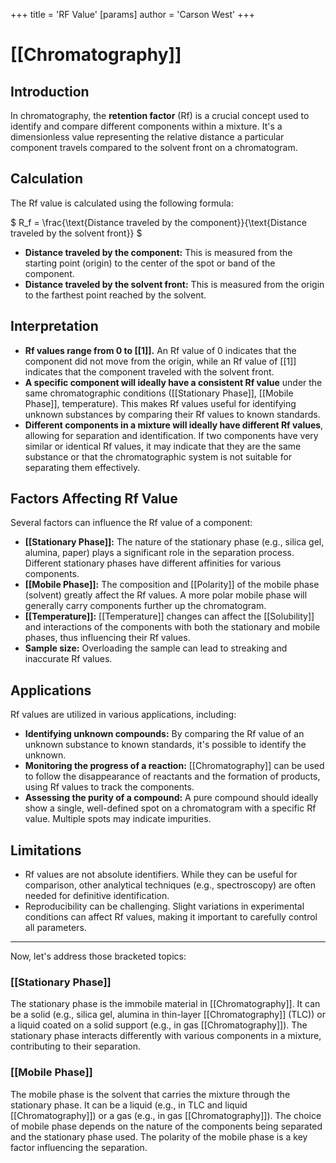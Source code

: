 +++
 title = 'RF Value'
[params]
	author = 'Carson West'
+++
# [[Chromatography]]
## Introduction

In chromatography, the **retention factor** (Rf) is a crucial concept used to identify and compare different components within a mixture. It's a dimensionless value representing the relative distance a particular component travels compared to the solvent front on a chromatogram.

## Calculation

The Rf value is calculated using the following formula:

 $ R_f = \frac{\text{Distance traveled by the component}}{\text{Distance traveled by the solvent front}} $ 

* **Distance traveled by the component:**  This is measured from the starting point (origin) to the center of the spot or band of the component.
* **Distance traveled by the solvent front:** This is measured from the origin to the farthest point reached by the solvent.

## Interpretation

* **Rf values range from 0 to [[1]].**  An Rf value of 0 indicates that the component did not move from the origin, while an Rf value of [[1]] indicates that the component traveled with the solvent front.
* **A specific component will ideally have a consistent Rf value** under the same chromatographic conditions ([[Stationary Phase]], [[Mobile Phase]], temperature).  This makes Rf values useful for identifying unknown substances by comparing their Rf values to known standards.
* **Different components in a mixture will ideally have different Rf values**, allowing for separation and identification.  If two components have very similar or identical Rf values, it may indicate that they are the same substance or that the chromatographic system is not suitable for separating them effectively.


## Factors Affecting Rf Value

Several factors can influence the Rf value of a component:

* **[[Stationary Phase]]:** The nature of the stationary phase (e.g., silica gel, alumina, paper) plays a significant role in the separation process.  Different stationary phases have different affinities for various components.
* **[[Mobile Phase]]:** The composition and [[Polarity]] of the mobile phase (solvent) greatly affect the Rf values. A more polar mobile phase will generally carry components further up the chromatogram.
* **[[Temperature]]:**  [[Temperature]] changes can affect the [[Solubility]] and interactions of the components with both the stationary and mobile phases, thus influencing their Rf values.
* **Sample size:** Overloading the sample can lead to streaking and inaccurate Rf values.


## Applications

Rf values are utilized in various applications, including:

* **Identifying unknown compounds:** By comparing the Rf value of an unknown substance to known standards, it's possible to identify the unknown.
* **Monitoring the progress of a reaction:** [[Chromatography]] can be used to follow the disappearance of reactants and the formation of products, using Rf values to track the components.
* **Assessing the purity of a compound:**  A pure compound should ideally show a single, well-defined spot on a chromatogram with a specific Rf value. Multiple spots may indicate impurities.


## Limitations

* Rf values are not absolute identifiers.  While they can be useful for comparison, other analytical techniques (e.g., spectroscopy) are often needed for definitive identification.
* Reproducibility can be challenging.  Slight variations in experimental conditions can affect Rf values, making it important to carefully control all parameters.

---


Now, let's address those bracketed topics:


### [[Stationary Phase]]

The stationary phase is the immobile material in [[Chromatography]]. It can be a solid (e.g., silica gel, alumina in thin-layer [[Chromatography]] (TLC)) or a liquid coated on a solid support (e.g., in gas [[Chromatography]]).  The stationary phase interacts differently with various components in a mixture, contributing to their separation.


### [[Mobile Phase]]

The mobile phase is the solvent that carries the mixture through the stationary phase. It can be a liquid (e.g., in TLC and liquid [[Chromatography]]) or a gas (e.g., in gas [[Chromatography]]). The choice of mobile phase depends on the nature of the components being separated and the stationary phase used.  The polarity of the mobile phase is a key factor influencing the separation.
